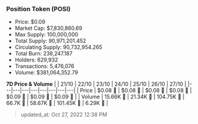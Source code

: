 
  ### Position Token (POSI)
  - Price: $0.09
  - Market Cap: $7,830,860.69
  - Max Supply: 100,000,000
  - Total Supply: 90,971,201.452
  - Circulating Supply: 90,732,954.265
  - Total Burn: 238,247.187
  - Holders: 629,932
  - Transactions: 5,476,076
  - Volume: $381,064,352.79

  **7D Price & Volume**
  | | 21&#x2F;10 | 22&#x2F;10 | 23&#x2F;10 | 24&#x2F;10 | 25&#x2F;10 | 26&#x2F;10 | 27&#x2F;10 |
  |---|---|---|---|---|---|---|---|
  | Price | $0.08 🔻 | $0.08 🔻 | $0.08 🚀 | $0.08 🚀 | $0.09 🚀 | $0.09 🚀 | $0.09 🔻 |
  | Volume | 15.66K 🔻 | 21.34K 🚀 | 104.75K 🚀 | 66.7K 🔻 | 58.67K 🔻 | 101.45K 🚀 | 6.29K 🔻 |

  > updated_at: Oct 27, 2022 12:38 PM

